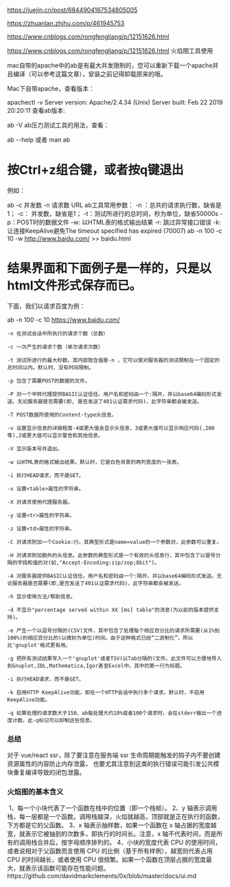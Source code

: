 

https://juejin.cn/post/6844904167534805005

https://zhuanlan.zhihu.com/p/461945753

https://www.cnblogs.com/rongfengliang/p/12151626.html

https://www.cnblogs.com/rongfengliang/p/12151626.html 火焰图工具使用

mac自带的apache中的ab是有最大并发限制的，您可以重新下载一个apache并且编译（可以参考这篇文章），安装之前记得卸载原来的哦。

Mac下自带apache，查看版本：

apachectl -v
Server version: Apache/2.4.34 (Unix)
Server built:   Feb 22 2019 20:20:11
查看ab版本:

ab -V
ab压力测试工具的用法，查看：

ab --help
或者
man ab
# 按Ctrl+z组合键，或者按q键退出
例如：

ab -c 并发数 -n 请求数 URL
ab工具常用参数：
-n ：总共的请求执行数，缺省是1；
-c： 并发数，缺省是1；
-t：测试所进行的总时间，秒为单位，缺省50000s
-p：POST时的数据文件
-w: 以HTML表的格式输出结果
-r: 跳过异常接口错误
-k: 让连接KeepAlive避免The timeout specified has expired (70007)
ab -n 100 -c 10 -w http://www.baidu.com/ >> baidu.html
# 结果界面和下面例子是一样的，只是以html文件形式保存而已。
下面，我们以请求百度为例：

ab -n 100 -c 10 https://www.baidu.com/

``` text
-n 在测试会话中所执行的请求个数（总数）
 
-c 一次产生的请求个数（单次请求次数）
 
-t 测试所进行的最大秒数。其内部隐含值是-n ，它可以使对服务器的测试限制在一个固定的总时间以内。默认时，没有时间限制。
 
-p 包含了需要POST的数据的文件。
 
-P 对一个中转代理提供BASIC认证信任。用户名和密码由一个:隔开，并以base64编码形式发送。无论服务器是否需要(即, 是否发送了401认证需求代码)，此字符串都会被发送。
 
-T POST数据所使用的Content-type头信息。
 
-v 设置显示信息的详细程度-4或更大值会显示头信息，3或更大值可以显示响应代码(,200等),2或更大值可以显示警告和其他信息。
 
-V 显示版本号并退出。
 
-w 以HTML表的格式输出结果。默认时，它是白色背景的两列宽度的一张表。
 
-i 执行HEAD请求，而不是GET。
 
-x 设置<table>属性的字符串。
 
-X 对请求使用代理服务器。
 
-y 设置<tr>属性的字符串。
 
-z 设置<td>属性的字符串。
 
-C 对请求附加一个Cookie:行。其典型形式是name=value的一个参数对，此参数可以重复。
 
-H 对请求附加额外的头信息。此参数的典型形式是一个有效的头信息行，其中包含了以冒号分隔的字段和值的对(如,"Accept-Encoding:zip/zop;8bit")。
 
-A 对服务器提供BASIC认证信任。用户名和密码由一个:隔开，并以base64编码形式发送。无论服务器是否需要(即,是否发送了401认证需求代码)，此字符串都会被发送。
 
-h 显示使用方法/帮助信息。
 
-d 不显示"percentage served within XX [ms] table"的消息(为以前的版本提供支持)。
 
-e 产生一个以逗号分隔的(CSV)文件，其中包含了处理每个相应百分比的请求所需要(从1%到100%)的相应百分比的(以微妙为单位)时间。由于这种格式已经“二进制化”，所以比'gnuplot'格式更有用。
 
-g 把所有测试结果写入一个'gnuplot'或者TSV(以Tab分隔的)文件。此文件可以方便地导入到Gnuplot,IDL,Mathematica,Igor甚至Excel中。其中的第一行为标题。
 
-i 执行HEAD请求，而不是GET。
 
-k 启用HTTP KeepAlive功能，即在一个HTTP会话中执行多个请求。默认时，不启用KeepAlive功能。
 
-q 如果处理的请求数大于150，ab每处理大约10%或者100个请求时，会在stderr输出一个进度计数。此-q标记可以抑制这些信息。
```

### 总结
对于 vue/react ssr，除了要注意在服务端 ssr 生命周期能触发的钩子内不要创建资源属性的内容防止内存泄露，
也要尤其注意到这类的执行错误可能引发公共模块重复编译导致的闭包泄露。


### 火焰图的基本含义

<img :src="https://pic2.zhimg.com/80/v2-7194a798ac94709936f1ec60ae73bc71_1440w.jpg">
1、每一个小块代表了一个函数在栈中的位置（即一个栈帧）。
2、y 轴表示调用栈，每一层都是一个函数。调用栈越深，火焰就越高，顶部就是正在执行的函数，下方都是它的父函数。
3、x 轴表示抽样数，如果一个函数在 x 轴占据的宽度越宽，就表示它被抽到的次数多，即执行的时间长。注意，x 轴不代表时间，而是所有的调用栈合并后，按字母顺序排列的。
4、小块的宽度代表 CPU 的使用时间，或者说相对于父函数而言使用 CPU 的比例（基于所有样例），越宽则代表占用 CPU 的时间越长，或者使用 CPU 很频繁。如果一个函数在顶层占据的宽度最大，就表示该函数可能存在性能问题。
https://github.com/davidmarkclements/0x/blob/master/docs/ui.md